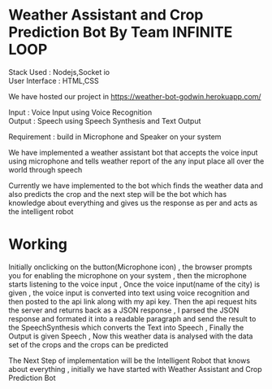 # Weather Assistant and Crop Prediction Bot By Team INFINITE LOOP 

Stack Used : Nodejs,Socket io <br>
User Interface : HTML,CSS<br>

We have hosted our project in https://weather-bot-godwin.herokuapp.com/

Input  : Voice Input using Voice Recognition <br>
Output : Speech using Speech Synthesis and Text Output <br>

Requirement : build in Microphone and Speaker on your system

We have implemented a weather assistant bot that accepts the voice input using microphone and tells weather report of the any input place all over the world through speech <br>

Currently we have implemented to the bot which finds the weather data and also predicts the crop and the next step will be the bot which has knowledge about everything and gives us the response as per and acts as the intelligent robot

# Working

  Initially onclicking on the button(Microphone icon) , the browser prompts you for enabling the microphone on your system , then the microphone starts listening to the voice input , Once the voice input(name of the city) is given , the voice input is converted into text using voice recognition and then posted to the api link along with my api key. Then the api request hits the server and returns back as a JSON response , I parsed the JSON response and formated it into a readable paragraph and send the result to the SpeechSynthesis which converts the Text into Speech , Finally the Output is given Speech , Now this weather data is analysed with the data set of the crops and the crops can be predicted  <br>
  
The Next Step of implementation will be the Intelligent Robot that knows about everything , initially we have started with Weather Assistant and Crop Prediction Bot

